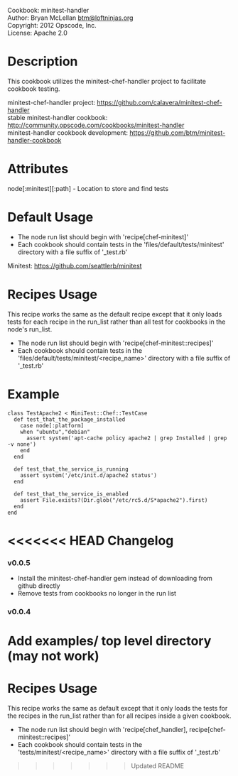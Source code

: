Cookbook: minitest-handler  
Author: Bryan McLellan <btm@loftninjas.org>  
Copyright: 2012 Opscode, Inc.  
License: Apache 2.0  

Description
===========

This cookbook utilizes the minitest-chef-handler project to facilitate cookbook testing.

minitest-chef-handler project: https://github.com/calavera/minitest-chef-handler  
stable minitest-handler cookbook: http://community.opscode.com/cookbooks/minitest-handler  
minitest-handler cookbook development: https://github.com/btm/minitest-handler-cookbook  

Attributes
==========

node[:minitest][:path] - Location to store and find tests

Default Usage
============

* The node run list should begin with 'recipe[chef-minitest]'
* Each cookbook should contain tests in the 'files/default/tests/minitest' directory with a file suffix of '_test.rb'

Minitest: https://github.com/seattlerb/minitest

Recipes Usage
=============

This recipe works the same as the default recipe except that it only
loads tests for each recipe in the run_list rather than all test for
cookbooks in the node's run_list.

* The node run list should begin with 'recipe[chef-minitest::recipes]'
* Each cookbook should contain tests in the 'files/default/tests/minitest/<recipe_name>' directory with a file suffix of '_test.rb'


Example
=====

    class TestApache2 < MiniTest::Chef::TestCase
      def test_that_the_package_installed
        case node[:platform]
        when "ubuntu","debian"
          assert system('apt-cache policy apache2 | grep Installed | grep -v none')
        end
      end
    
      def test_that_the_service_is_running
        assert system('/etc/init.d/apache2 status')
      end
    
      def test_that_the_service_is_enabled
        assert File.exists?(Dir.glob("/etc/rc5.d/S*apache2").first)
      end
    end

<<<<<<< HEAD
Changelog
=====

### v0.0.5 

* Install the minitest-chef-handler gem instead of downloading from github directly
* Remove tests from cookbooks no longer in the run list

### v0.0.4

Add examples/ top level directory (may not work)
=======
Recipes Usage
=============

This recipe works the same as default except that it only loads the
tests for the recipes in the run_list rather than for all recipes
inside a given cookbook.

* The node run list should begin with 'recipe[chef_handler], recipe[chef-minitest::recipes]'
* Each cookbook should contain tests in the 'tests/minitest/<recipe_name>' directory with a file suffix of '_test.rb'


>>>>>>> Updated README

